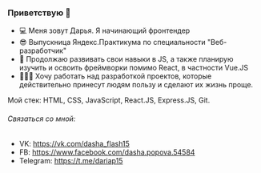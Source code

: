 ### Приветствую 👋

* 💻 Меня зовут Дарья. Я начинающий фронтендер
* 😎 Выпускница Яндекс.Практикума по специальности "Веб-разработчик"
* 🚀 Продолжаю развивать свои навыки в JS, а также планирую изучить и освоить фреймворки помимо React, в частности Vue.JS
* 👩🏻‍💻 Хочу работать над разработкой проектов, которые действительно принесут людям пользу и сделают их жизнь проще.


Мой стек: HTML, CSS, JavaScript, React.JS, Express.JS, Git.

###### Связаться со мной:
* VK: https://vk.com/dasha_flash15
* FB: https://www.facebook.com/dasha.popova.54584
* Telegram: https://t.me/dariap15


